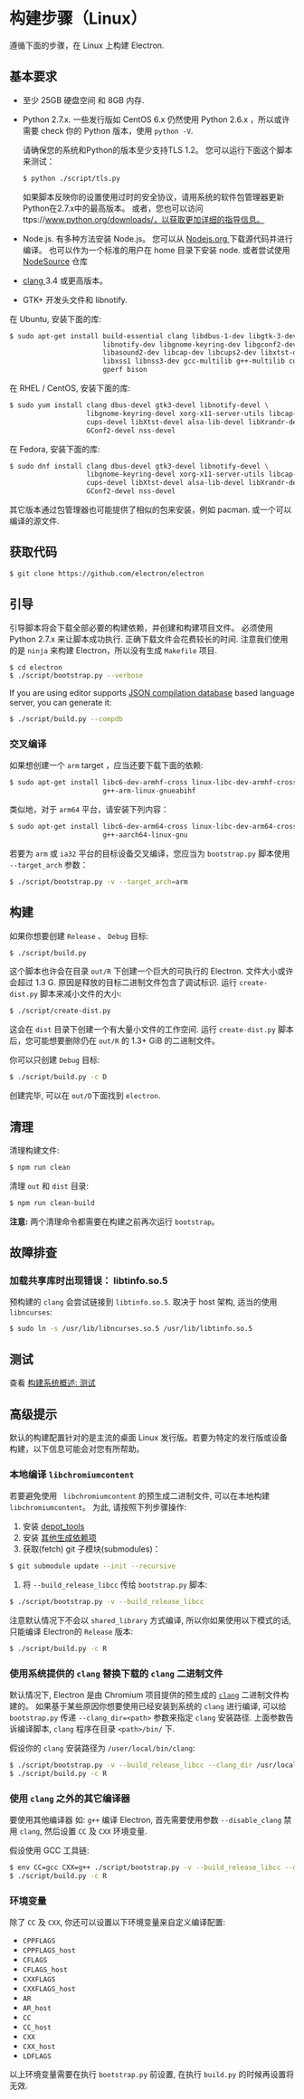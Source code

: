 # 构建步骤（Linux）

遵循下面的步骤，在 Linux 上构建 Electron.

## 基本要求

* 至少 25GB 硬盘空间 和 8GB 内存.
* Python 2.7.x. 一些发行版如 CentOS 6.x 仍然使用 Python 2.6.x ，所以或许需要 check 你的 Python 版本，使用 `python -V`.
    
    请确保您的系统和Python的版本至少支持TLS 1.2。 您可以运行下面这个脚本来测试：
    
    ```sh
    $ python ./script/tls.py
    ```
    
    如果脚本反映你的设置使用过时的安全协议，请用系统的软件包管理器更新Python在2.7.x中的最高版本。 或者，您也可以访问ttps://www.python.org/downloads/，以获取更加详细的指导信息。

* Node.js. 有多种方法安装 Node.js。 您可以从 [ Nodejs.org ](https://nodejs.org) 下载源代码并进行编译。 也可以作为一个标准的用户在 home 目录下安装 node. 或者尝试使用 [NodeSource](https://nodesource.com/blog/nodejs-v012-iojs-and-the-nodesource-linux-repositories) 仓库

* [ clang ](https://clang.llvm.org/get_started.html) 3.4 或更高版本。
* GTK+ 开发头文件和 libnotify.

在 Ubuntu, 安装下面的库:

```sh
$ sudo apt-get install build-essential clang libdbus-1-dev libgtk-3-dev \
                       libnotify-dev libgnome-keyring-dev libgconf2-dev \
                       libasound2-dev libcap-dev libcups2-dev libxtst-dev \
                       libxss1 libnss3-dev gcc-multilib g++-multilib curl \
                       gperf bison
```

在 RHEL / CentOS, 安装下面的库:

```sh
$ sudo yum install clang dbus-devel gtk3-devel libnotify-devel \
                   libgnome-keyring-devel xorg-x11-server-utils libcap-devel \
                   cups-devel libXtst-devel alsa-lib-devel libXrandr-devel \
                   GConf2-devel nss-devel
```

在 Fedora, 安装下面的库:

```sh
$ sudo dnf install clang dbus-devel gtk3-devel libnotify-devel \
                   libgnome-keyring-devel xorg-x11-server-utils libcap-devel \
                   cups-devel libXtst-devel alsa-lib-devel libXrandr-devel \
                   GConf2-devel nss-devel
```

其它版本通过包管理器也可能提供了相似的包来安装，例如 pacman. 或一个可以编译的源文件.

## 获取代码

```sh
$ git clone https://github.com/electron/electron
```

## 引导

引导脚本将会下载全部必要的构建依赖，并创建和构建项目文件。 必须使用 Python 2.7.x 来让脚本成功执行. 正确下载文件会花费较长的时间. 注意我们使用的是 `ninja` 来构建 Electron，所以没有生成 `Makefile` 项目.

```sh
$ cd electron
$ ./script/bootstrap.py --verbose
```

If you are using editor supports [JSON compilation database](http://clang.llvm.org/docs/JSONCompilationDatabase.html) based language server, you can generate it:

```sh
$ ./script/build.py --compdb
```

### 交叉编译

如果想创建一个 `arm` target ，应当还要下载下面的依赖:

```sh
$ sudo apt-get install libc6-dev-armhf-cross linux-libc-dev-armhf-cross \
                       g++-arm-linux-gnueabihf
```

类似地，对于 `arm64` 平台，请安装下列内容：

```sh
$ sudo apt-get install libc6-dev-arm64-cross linux-libc-dev-arm64-cross \
                       g++-aarch64-linux-gnu
```

若要为 `arm` 或 `ia32` 平台的目标设备交叉编译，您应当为 `bootstrap.py` 脚本使用 `--target_arch` 参数：

```sh
$ ./script/bootstrap.py -v --target_arch=arm
```

## 构建

如果你想要创建 `Release` 、 `Debug` 目标:

```sh
$ ./script/build.py
```

这个脚本也许会在目录 `out/R` 下创建一个巨大的可执行的 Electron. 文件大小或许会超过 1.3 G. 原因是释放的目标二进制文件包含了调试标识. 运行 `create-dist.py` 脚本来减小文件的大小:

```sh
$ ./script/create-dist.py
```

这会在 `dist` 目录下创建一个有大量小文件的工作空间. 运行 `create-dist.py` 脚本后，您可能想要删除仍在 `out/R` 的 1.3+ GiB 的二进制文件。

你可以只创建 `Debug` 目标:

```sh
$ ./script/build.py -c D
```

创建完毕, 可以在 `out/D`下面找到 `electron`.

## 清理

清理构建文件:

```sh
$ npm run clean
```

清理 `out` 和 `dist` 目录:

```sh
$ npm run clean-build
```

**注意:** 两个清理命令都需要在构建之前再次运行 `bootstrap`。

## 故障排查

### 加载共享库时出现错误： libtinfo.so.5

预构建的 `clang` 会尝试链接到 `libtinfo.so.5`. 取决于 host 架构, 适当的使用 `libncurses`:

```sh
$ sudo ln -s /usr/lib/libncurses.so.5 /usr/lib/libtinfo.so.5
```

## 测试

查看 [构建系统概述: 测试](build-system-overview.md#tests)

## 高级提示

默认的构建配置针对的是主流的桌面 Linux 发行版。若要为特定的发行版或设备构建，以下信息可能会对您有所帮助。

### 本地编译 `libchromiumcontent`

若要避免使用 ` libchromiumcontent` 的预生成二进制文件, 可以在本地构建 `libchromiumcontent`。 为此, 请按照下列步骤操作:

1. 安装 [depot_tools](https://chromium.googlesource.com/chromium/src/+/master/docs/linux_build_instructions.md#Install)
2. 安装 [其他生成依赖项](https://chromium.googlesource.com/chromium/src/+/master/docs/linux_build_instructions.md#Install-additional-build-dependencies)
3. 获取(fetch) git 子模块(submodules)：

```sh
$ git submodule update --init --recursive
```

1. 将 `--build_release_libcc` 传给 `bootstrap.py` 脚本:

```sh
$ ./script/bootstrap.py -v --build_release_libcc
```

注意默认情况下不会以 `shared_library` 方式编译, 所以你如果使用以下模式的话, 只能编译 Electron的 `Release` 版本:

```sh
$ ./script/build.py -c R
```

### 使用系统提供的 `clang` 替换下载的 `clang` 二进制文件

默认情况下, Electron 是由 Chromium 项目提供的预生成的 [`clang`](https://clang.llvm.org/get_started.html) 二进制文件构建的。 如果基于某些原因你想要使用已经安装到系统的 `clang` 进行编译, 可以给 `bootstrap.py` 传递 `--clang_dir=<path>` 参数来指定 `clang` 安装路径. 上面参数告诉编译脚本, `clang` 程序在目录 `<path>/bin/` 下.

假设你的 `clang` 安装路径为 `/user/local/bin/clang`:

```sh
$ ./script/bootstrap.py -v --build_release_libcc --clang_dir /usr/local
$ ./script/build.py -c R
```

### 使用 `clang` 之外的其它编译器

要使用其他编译器 如: `g++` 编译 Electron, 首先需要使用参数 `--disable_clang` 禁用 `clang`, 然后设置 `CC` 及 `CXX` 环境变量.

假设使用 GCC 工具链:

```sh
$ env CC=gcc CXX=g++ ./script/bootstrap.py -v --build_release_libcc --disable_clang
$ ./script/build.py -c R
```

### 环境变量

除了 `CC` 及 `CXX`, 你还可以设置以下环境变量来自定义编译配置:

* `CPPFLAGS`
* `CPPFLAGS_host`
* `CFLAGS`
* `CFLAGS_host`
* `CXXFLAGS`
* `CXXFLAGS_host`
* `AR`
* `AR_host`
* `CC`
* `CC_host`
* `CXX`
* `CXX_host`
* `LDFLAGS`

以上环境变量需要在执行 `bootstrap.py` 前设置, 在执行 `build.py` 的时候再设置将无效.